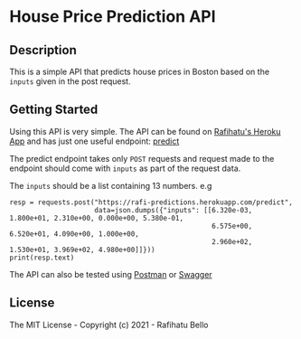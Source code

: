 # House Price Prediction API

## Description
This is a simple API that predicts house prices in Boston based on the `inputs` given in the post request.


## Getting Started

Using this API is very simple.
The API can be found on [Rafihatu's Heroku App](https://rafi-predictions.herokuapp.com/) and has just one useful endpoint: [predict](https://rafi-predictions.herokuapp.com/predict)

The predict endpoint takes only `POST` requests and request made to the endpoint should come with `inputs` as part of the request data.

The `inputs` should be a list containing 13 numbers. e.g 
```
resp = requests.post("https://rafi-predictions.herokuapp.com/predict", 
                     data=json.dumps({"inputs": [[6.320e-03, 1.800e+01, 2.310e+00, 0.000e+00, 5.380e-01,
                                                  6.575e+00, 6.520e+01, 4.090e+00, 1.000e+00,
                                                  2.960e+02, 1.530e+01, 3.969e+02, 4.980e+00]]}))
print(resp.text)
```
The API can also be tested using [Postman](ttps://www.postman.com) or [Swagger](https://swagger.io)

## License

The MIT License - Copyright (c) 2021 - Rafihatu Bello
